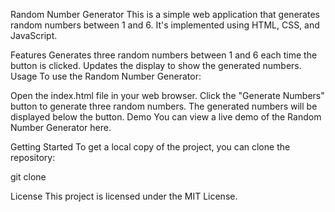 Random Number Generator
This is a simple web application that generates random numbers between 1 and 6. It's implemented using HTML, CSS, and JavaScript.

Features
Generates three random numbers between 1 and 6 each time the button is clicked.
Updates the display to show the generated numbers.
Usage
To use the Random Number Generator:

Open the index.html file in your web browser.
Click the "Generate Numbers" button to generate three random numbers.
The generated numbers will be displayed below the button.
Demo
You can view a live demo of the Random Number Generator here.

Getting Started
To get a local copy of the project, you can clone the repository:


git clone [<repository-url>](https://github.com/Adri2166/Random_Num_Gen.js.git)


License
This project is licensed under the MIT License.
